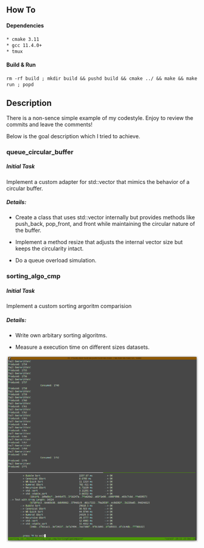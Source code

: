 ## How To

#### Dependencies

    * cmake 3.11
    * gcc 11.4.0+
    * tmux

#### Build & Run

```
rm -rf build ; mkdir build && pushd build && cmake ../ && make && make run ; popd
```

## Description

There is a non-sence simple example of my codestyle. Enjoy to review the commits and leave the comments!

Below is the goal description which I tried to achieve.

### queue_circular_buffer

##### Initial Task

Implement a custom adapter for std::vector that mimics the behavior of a circular buffer.

##### Details:

- Create a class that uses std::vector internally but provides methods like push_back, pop_front, and front while maintaining the circular nature of the buffer.

- Implement a method resize that adjusts the internal vector size but keeps the circularity intact.

- Do a queue overload simulation.

### sorting_algo_cmp

##### Initial Task

Implement a custom sorting argoritm comparision

##### Details:

- Write own arbitary sorting algoritms.

- Measure a execution time on different sizes datasets.




![Preview](preview.png)